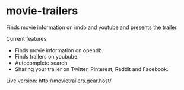 # movie-trailers
Finds movie information on imdb and youtube and presents the trailer.

Current features:
- Finds movie information on opendb.
- Finds trailers on youbube.
- Autocomplete search
- Sharing your trailer on Twitter, Pinterest, Reddit and Facebook.

 Live version: 
 http://movietrailers.gear.host/
